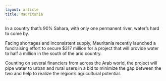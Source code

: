 ```yaml
---
layout: article
title: Mauritania
---
```


In a country that’s 90% Sahara, with only one permanent river, water’s hard to come by.

Facing shortages and inconsistent supply, Mauritania recently launched a fundraising effort to secure $317 million for a project that will provide water to half a million in the south of the arid country.

Counting on several financiers from across the Arab world, the project will pipe water to urban and rural users in a bid to minimize the gap between the two and help to realize the region’s agricultural potential.
